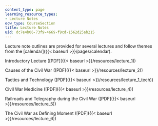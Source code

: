 ```yaml
---
content_type: page
learning_resource_types:
- Lecture Notes
ocw_type: CourseSection
title: Lecture Notes
uid: dc7e4b06-73f9-4669-f9cd-1562d25ab215
---
```


Lecture note outlines are provided for several lectures and follow themes from the [calendar]({{< baseurl >}}/pages/calendar).

Introductory Lecture ([PDF]({{< baseurl >}}/resources/lecture_1))

Causes of the Civil War ([PDF]({{< baseurl >}}/resources/lecture_2))

Tactics and Technology ([PDF]({{< baseurl >}}/resources/lecture_1_tech))

Civil War Medicine ([PDF]({{< baseurl >}}/resources/lecture_4))

Railroads and Telegraphy during the Civil War ([PDF]({{< baseurl >}}/resources/lecture_5))

The Civil War as Defining Moment ([PDF]({{< baseurl >}}/resources/lecture_6))